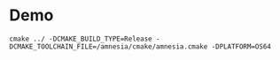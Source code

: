 # Demo
``cmake ../ -DCMAKE_BUILD_TYPE=Release -DCMAKE_TOOLCHAIN_FILE=/amnesia/cmake/amnesia.cmake -DPLATFORM=OS64``
